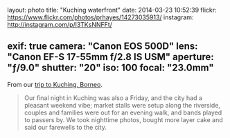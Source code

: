 layout: photo
title: "Kuching waterfront"
date: 2014-03-23 10:52:39
flickr: https://www.flickr.com/photos/prhayes/14273035913/
instagram: http://instagram.com/p/l3TKsNNFFt/

exif: true
camera: "Canon EOS 500D"
lens: "Canon EF-S 17-55mm f/2.8 IS USM"
aperture: "ƒ/9.0"
shutter: "20"
iso: 100
focal: "23.0mm"
---

From our [trip to Kuching, Borneo](http://www.sam-and-paul.com/2014/05/kuching-borneo/).

> Our final night in Kuching was also a Friday, and the city had a pleasant weekend vibe; market stalls were setup along the riverside, couples and families were out for an evening walk, and bands played to passers by. We took nighttime photos, bought more layer cake and said our farewells to the city.
